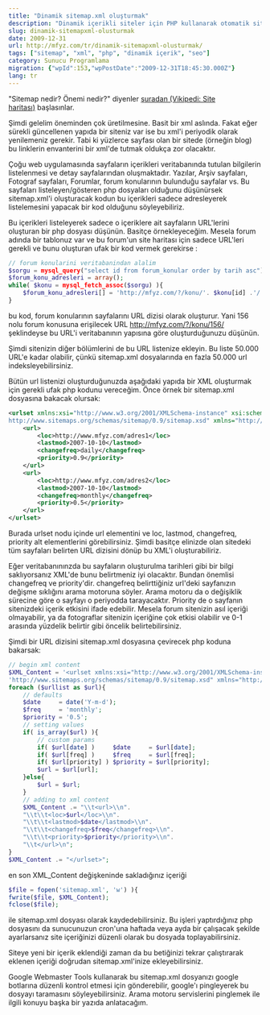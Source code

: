 ```yaml
---
title: "Dinamik sitemap.xml oluşturmak"
description: "Dinamik içerikli siteler için PHP kullanarak otomatik sitemap.xml oluşturma yöntemleri ve kod örnekleri. Sık güncellenen blog ve forumlar için idealdir."
slug: dinamik-sitemapxml-olusturmak
date: 2009-12-31
url: http://mfyz.com/tr/dinamik-sitemapxml-olusturmak/
tags: ["sitemap", "xml", "php", "dinamik içerik", "seo"]
category: Sunucu Programlama
migration: {"wpId":153,"wpPostDate":"2009-12-31T18:45:30.000Z"}
lang: tr
---
```


"Sitemap nedir? Önemi nedir?" diyenler [şuradan (Vikipedi: Site haritası)](http://tr.wikipedia.org/wiki/Site_haritası) başlasınlar.

Şimdi gelelim öneminden çok üretilmesine. Basit bir xml aslında. Fakat eğer sürekli güncellenen yapıda bir siteniz var ise bu xml'i periyodik olarak yenilemeniz gerekir. Tabi ki yüzlerce sayfası olan bir sitede (örneğin blog) bu linklerin envanterini bir xml'de tutmak oldukça zor olacaktır.

Çoğu web uygulamasında sayfaların içerikleri veritabanında tutulan bilgilerin listelenmesi ve detay sayfalarından oluşmaktadır. Yazılar, Arşiv sayfaları, Fotograf sayfaları, Forumlar, forum konularının bulunduğu sayfalar vs. Bu sayfaları listeleyen/gösteren php dosyaları olduğunu düşünürsek sitemap.xml'i oluşturacak kodun bu içerikleri sadece adresleyerek listelemesini yapacak bir kod olduğunu söyleyebiliriz.

Bu içerikleri listeleyerek sadece o içeriklere ait sayfaların URL'lerini oluşturan bir php dosyası düşünün. Basitçe örnekleyeceğim. Mesela forum adında bir tablonuz var ve bu forum'un site haritası için sadece URL'leri gerekli ve bunu oluşturan ufak bir kod vermek gerekirse :
```php
// forum konularini veritabanindan alalim
$sorgu = mysql_query("select id from forum_konular order by tarih asc");
$forum_konu_adresleri = array();
while( $konu = mysql_fetch_assoc($sorgu) ){
    $forum_konu_adresleri[] = 'http://mfyz.com/?/konu/'. $konu[id] .'/';
}

```
bu kod, forum konularının sayfalarını URL dizisi olarak oluşturur. Yani 156 nolu forum konusuna erişilecek URL http://mfyz.com/?/konu/156/ şeklindeyse bu URL'i veritabanının yapısına göre oluşturduğunuzu düşünün.

Şimdi sitenizin diğer bölümlerini de bu URL listenize ekleyin. Bu liste 50.000 URL'e kadar olabilir, çünkü sitemap.xml dosyalarında en fazla 50.000 url indeksleyebilirsiniz.

Bütün url listenizi oluşturduğunuzda aşağıdaki yapıda bir XML oluşturmak için gerekli ufak php kodunu vereceğim. Önce örnek bir sitemap.xml dosyasına bakacak olursak:
```xml
<urlset xmlns:xsi="http://www.w3.org/2001/XMLSchema-instance" xsi:schemaLocation="http://www.fem14.tr.gg/schemas/sitemap/0.9 
http://www.sitemaps.org/schemas/sitemap/0.9/sitemap.xsd" xmlns="http://www.sitemaps.org/schemas/sitemap/0.9">
    <url>
        <loc>http://www.mfyz.com/adres1</loc>
        <lastmod>2007-10-10</lastmod>
        <changefreq>daily</changefreq>
        <priority>0.9</priority>
    </url>
    <url>
        <loc>http://www.mfyz.com/adres2</loc>
        <lastmod>2007-10-10</lastmod>
        <changefreq>monthly</changefreq>
        <priority>0.5</priority>
    </url>
</urlset>

```
Burada urlset nodu içinde url elementini ve loc, lastmod, changefreq, priority alt elementlerini görebilirsiniz. Şimdi basitçe elinizde olan sitedeki tüm sayfaları belirten URL dizisini dönüp bu XML'i oluşturabiliriz.

Eğer veritabanınınzda bu sayfaların oluşturulma tarihleri gibi bir bilgi saklıyorsanız XML'de bunu belirtmeniz iyi olacaktır. Bundan önemlisi changefreq ve priority'dir. changefreq belirttiğiniz url'deki sayfanızın değişme sıklığını arama motoruna söyler. Arama motoru da o değişiklik sürecine göre o sayfayı o periyodda tarayacaktır. Priority de o sayfanın sitenizdeki içerik etkisini ifade edebilir. Mesela forum sitenizin asıl içeriği olmayabilir, ya da fotograflar sitenizin içeriğine çok etkisi olabilir ve 0-1 arasında yüzdelik belirtir gibi öncelik belirtebilirsiniz.

Şimdi bir URL dizisini sitemap.xml dosyasına çevirecek php koduna bakarsak:
```php
// begin xml content
$XML_Content = '<urlset xmlns:xsi="http://www.w3.org/2001/XMLSchema-instance" xsi:schemaLocation="http://www.fem14.tr.gg/schemas/sitemap/0.9 '."\\n".
'http://www.sitemaps.org/schemas/sitemap/0.9/sitemap.xsd" xmlns="http://www.sitemaps.org/schemas/sitemap/0.9">'."\\n";
foreach ($urllist as $url){
    // defaults
    $date     = date('Y-m-d');
    $freq     = 'monthly';
    $priority = '0.5';
    // setting values
    if( is_array($url) ){
        // custom params
        if( $url[date] )     $date     = $url[date];
        if( $url[freq] )     $freq     = $url[freq];
        if( $url[priority] ) $priority = $url[priority];
        $url = $url[url];
    }else{
        $url = $url;
    }
    // adding to xml content
    $XML_Content .= "\\t<url>\\n".
    "\\t\\t<loc>$url</loc>\\n".
    "\\t\\t<lastmod>$date</lastmod>\\n".
    "\\t\\t<changefreq>$freq</changefreq>\\n".
    "\\t\\t<priority>$priority</priority>\\n".
    "\\t</url>\n";
}
$XML_Content .= "</urlset>";

```
en son XML_Content değişkeninde sakladığınız içeriği
```php
$file = fopen('sitemap.xml', 'w') ){
fwrite($file, $XML_Content);
fclose($file);

```
ile sitemap.xml dosyası olarak kaydedebilirsiniz. Bu işleri yaptırdığınız php dosyasını da sunucunuzun cron'una haftada veya ayda bir çalışacak şekilde ayarlarsanız site içeriğinizi düzenli olarak bu dosyada toplayabilirsiniz.

Siteye yeni bir içerik eklendiği zaman da bu betiğinizi tekrar çalıştırarak eklenen içeriği doğrudan sitemap.xml'inize ekleyebilirsiniz.

Google Webmaster Tools kullanarak bu sitemap.xml dosyanızı google botlarına düzenli kontrol etmesi için gönderebilir, google'ı pingleyerek bu dosyayı taramasını söyleyebilirsiniz. Arama motoru servislerini pinglemek ile ilgili konuyu başka bir yazıda anlatacağım.